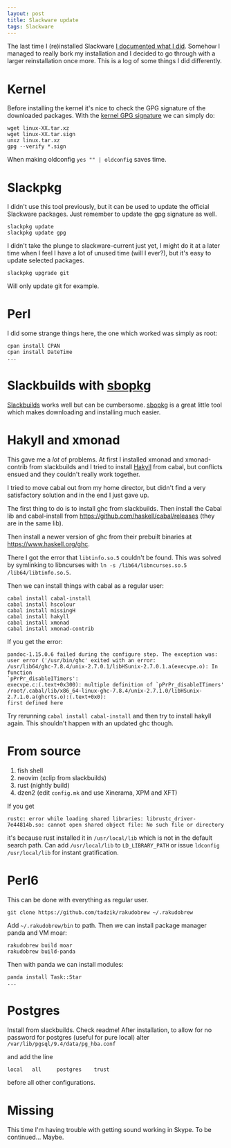 ```yaml
---
layout: post
title: Slackware update
tags: Slackware
---
```


The last time I (re)installed Slackware [I documented what I did][reinstall]. Somehow I managed to really bork my installation and I decided to go through with a larger reinstallation once more. This is a log of some things I did differently.

# Kernel

Before installing the kernel it's nice to check the GPG signature of the downloaded packages. With the [kernel GPG signature][] we can simply do:

```
wget linux-XX.tar.xz
wget linux-XX.tar.sign
unxz linux.tar.xz
gpg --verify *.sign
```

When making oldconfig `yes "" | oldconfig` saves time.

# Slackpkg

I didn't use this tool previously, but it can be used to update the official Slackware packages. Just remember to update the gpg signature as well.

```
slackpkg update
slackpkg update gpg
```

I didn't take the plunge to slackware-current just yet, I might do it at a later time when I feel I have a lot of unused time (will I ever?), but it's easy to update selected packages.

```
slackpkg upgrade git
```

Will only update git for example.

# Perl

I did some strange things here, the one which worked was simply as root:

```
cpan install CPAN
cpan install DateTime
...
```

# Slackbuilds with [sbopkg][]

[Slackbuilds][] works well but can be cumbersome. [sbopkg][] is a great little tool which makes downloading and installing much easier.


# Hakyll and xmonad

This gave me a *lot* of problems. At first I installed xmonad and xmonad-contrib from slackbuilds and I tried to install [Hakyll][] from cabal, but conflicts ensued and they couldn't really work together.

I tried to move cabal out from my home director, but didn't find a very satisfactory solution and in the end I just gave up.

The first thing to do is to install ghc from slackbuilds. Then install the Cabal lib and cabal-install from <https://github.com/haskell/cabal/releases> (they are in the same lib).

Then install a newer version of ghc from their prebuilt binaries at <https://www.haskell.org/ghc>.

There I got the error that `libtinfo.so.5` couldn't be found. This was solved by symlinking to libncurses with `ln -s /lib64/libncurses.so.5 /lib64/libtinfo.so.5`.

Then we can install things with cabal as a regular user:

```
cabal install cabal-install
cabal install hscolour
cabal install missingH
cabal install hakyll
cabal install xmonad
cabal install xmonad-contrib
```

If you get the error:

```
pandoc-1.15.0.6 failed during the configure step. The exception was:
user error ('/usr/bin/ghc' exited with an error:
/usr/lib64/ghc-7.8.4/unix-2.7.0.1/libHSunix-2.7.0.1.a(execvpe.o): In function
`pPrPr_disableITimers':
execvpe.c:(.text+0x300): multiple definition of `pPrPr_disableITimers'
/root/.cabal/lib/x86_64-linux-ghc-7.8.4/unix-2.7.1.0/libHSunix-2.7.1.0.a(ghcrts.o):(.text+0x0):
first defined here
```

Try rerunning `cabal install cabal-install` and then try to install hakyll again. This shouldn't happen with an updated ghc though.

# From source

1. fish shell
2. neovim (xclip from slackbuilds)
3. rust (nightly build)
4. dzen2 (edit `config.mk` and use Xinerama, XPM and XFT)

If you get

```
rustc: error while loading shared libraries: librustc_driver-7e44814b.so: cannot open shared object file: No such file or directory
```

it's because rust installed it in `/usr/local/lib` which is not in the default search path. Can add `/usr/local/lib` to `LD_LIBRARY_PATH` or issue `ldconfig /usr/local/lib` for instant gratification.

# Perl6

This can be done with everything as regular user.

```
git clone https://github.com/tadzik/rakudobrew ~/.rakudobrew
```

Add `~/.rakudobrew/bin` to path.  Then we can install package manager panda and VM moar:

```
rakudobrew build moar
rakudobrew build-panda
```

Then with panda we can install modules:

```
panda install Task::Star
...
```

# Postgres

Install from slackbuilds. Check readme!  After installation, to allow for no password for postgres (useful for pure local) alter `/var/lib/pgsql/9.4/data/pg_hba.conf`

and add the line

```
local   all     postgres    trust
```

before all other configurations.

# Missing

This time I'm having trouble with getting sound working in Skype. To be continued... Maybe.

[reinstall]: /blog/2014/07/05/reinstalling_slackware/ "Reinstalling Slackware"
[kernel GPG signature]: https://www.kernel.org/signature.html "kernel.org signature"
[sbopkg]: http://www.sbopkg.org/ "sbopkg"
[slackbuilds]: http://slackbuilds.org/ "Slackbuilds"
[Hakyll]: https://github.com/jaspervdj/hakyll "Hakyll"


